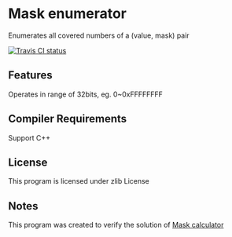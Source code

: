 ﻿# Mask enumerator
Enumerates all covered numbers of a (value, mask) pair

[![Travis CI status](https://travis-ci.org/Chocobo1/mask-enumerator.svg?branch=master)](https://travis-ci.org/Chocobo1/mask-enumerator)

## Features
Operates in range of 32bits, eg. 0~0xFFFFFFFF

## Compiler Requirements
Support C++

## License
This program is licensed under zlib License

## Notes
This program was created to verify the solution of [Mask calculator](https://github.com/Chocobo1/mask-calculator)
